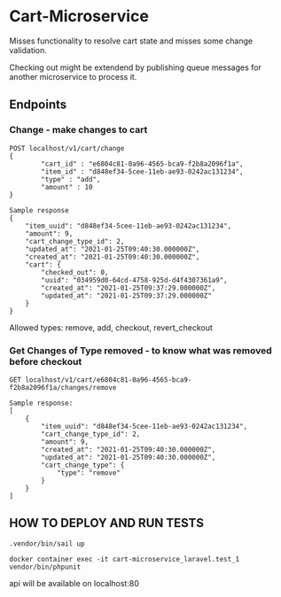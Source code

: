 # Cart-Microservice

Misses functionality to resolve cart state and misses some change validation.

Checking out might be extendend by publishing queue messages for another microservice to process it.

## Endpoints

### Change - make changes to cart

```
POST localhost/v1/cart/change  
{  
        "cart_id" : "e6804c81-0a96-4565-bca9-f2b8a2096f1a",  
        "item_id" : "d848ef34-5cee-11eb-ae93-0242ac131234",  
        "type" : "add",  
        "amount" : 10  
} 

Sample response 
{  
    "item_uuid": "d848ef34-5cee-11eb-ae93-0242ac131234",  
    "amount": 9,  
    "cart_change_type_id": 2,  
    "updated_at": "2021-01-25T09:40:30.000000Z",  
    "created_at": "2021-01-25T09:40:30.000000Z",  
    "cart": {  
        "checked_out": 0,  
        "uuid": "034959d0-64cd-4758-925d-d4f4307361a9",  
        "created_at": "2021-01-25T09:37:29.000000Z",  
        "updated_at": "2021-01-25T09:37:29.000000Z"  
    }  
}  

```

Allowed types: remove, add, checkout, revert_checkout


### Get Changes of Type removed - to know what was removed before checkout


```
GET localhost/v1/cart/e6804c81-0a96-4565-bca9-f2b8a2096f1a/changes/remove  

Sample response:  
[  
    {  
        "item_uuid": "d848ef34-5cee-11eb-ae93-0242ac131234",  
        "cart_change_type_id": 2,  
        "amount": 9,  
        "created_at": "2021-01-25T09:40:30.000000Z",  
        "updated_at": "2021-01-25T09:40:30.000000Z",  
        "cart_change_type": {  
            "type": "remove"  
        }  
    }  
]  
```

## HOW TO DEPLOY AND RUN TESTS

```
.vendor/bin/sail up

docker container exec -it cart-microservice_laravel.test_1 vendor/bin/phpunit

```

api will be available on localhost:80
